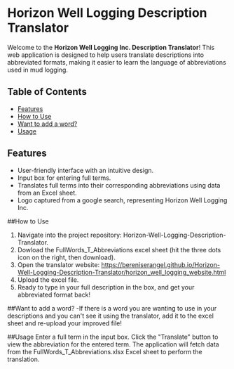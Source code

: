 # Horizon Well Logging Description Translator

Welcome to the **Horizon Well Logging Inc. Description Translator**! This web application is designed to help users translate descriptions into abbreviated formats, making it easier to learn the language of abbreviations used in mud logging.

## Table of Contents
- [Features](#features)
- [How to Use](#HowToUse)
- [Want to add a word?](#Adding-a-Word)
- [Usage](#usage)

## Features
- User-friendly interface with an intuitive design.
- Input box for entering full terms.
- Translates full terms into their corresponding abbreviations using data from an Excel sheet.
- Logo captured from a google search, representing Horizon Well Logging Inc. 

##How to Use
1. Navigate into the project repository: Horizon-Well-Logging-Description-Translator.
2. Dowload the FullWords_T_Abbreviations excel sheet (hit the three dots icon on the right, then download).
3. Open the translator website: https://bereniserangel.github.io/Horizon-Well-Logging-Description-Translator/horizon_well_logging_website.html
4. Upload the excel file.
5. Ready to type in your full description in the box, and get your abbreviated format back!

##Want to add a word?
-If there is a word you are wanting to use in your descriptions and you can't see it using the translator, add it to the excel sheet and re-upload your improved file!

##Usage
Enter a full term in the input box.
Click the "Translate" button to view the abbreviation for the entered term.
The application will fetch data from the FullWords_T_Abbreviations.xlsx Excel sheet to perform the translation.

